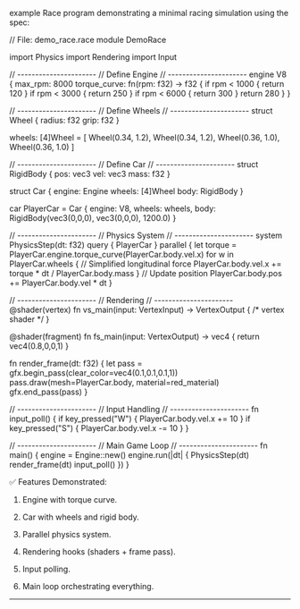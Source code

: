 example Race program demonstrating a minimal racing simulation using the spec:

// File: demo_race.race
module DemoRace

import Physics
import Rendering
import Input

// ----------------------
// Define Engine
// ----------------------
engine V8 {
    max_rpm: 8000
    torque_curve: fn(rpm: f32) -> f32 {
        if rpm < 1000 { return 120 }
        if rpm < 3000 { return 250 }
        if rpm < 6000 { return 300 }
        return 280
    }
}

// ----------------------
// Define Wheels
// ----------------------
struct Wheel {
    radius: f32
    grip: f32
}

wheels: [4]Wheel = [
    Wheel(0.34, 1.2),
    Wheel(0.34, 1.2),
    Wheel(0.36, 1.0),
    Wheel(0.36, 1.0)
]

// ----------------------
// Define Car
// ----------------------
struct RigidBody {
    pos: vec3
    vel: vec3
    mass: f32
}

struct Car {
    engine: Engine
    wheels: [4]Wheel
    body: RigidBody
}

car PlayerCar = Car {
    engine: V8,
    wheels: wheels,
    body: RigidBody(vec3(0,0,0), vec3(0,0,0), 1200.0)
}

// ----------------------
// Physics System
// ----------------------
system PhysicsStep(dt: f32) query { PlayerCar } parallel {
    let torque = PlayerCar.engine.torque_curve(PlayerCar.body.vel.x)
    for w in PlayerCar.wheels {
        // Simplified longitudinal force
        PlayerCar.body.vel.x += torque * dt / PlayerCar.body.mass
    }
    // Update position
    PlayerCar.body.pos += PlayerCar.body.vel * dt
}

// ----------------------
// Rendering
// ----------------------
@shader(vertex)
fn vs_main(input: VertexInput) -> VertexOutput { /* vertex shader */ }

@shader(fragment)
fn fs_main(input: VertexOutput) -> vec4 { return vec4(0.8,0,0,1) }

fn render_frame(dt: f32) {
    let pass = gfx.begin_pass(clear_color=vec4(0.1,0.1,0.1,1))
    pass.draw(mesh=PlayerCar.body, material=red_material)
    gfx.end_pass(pass)
}

// ----------------------
// Input Handling
// ----------------------
fn input_poll() {
    if key_pressed("W") { PlayerCar.body.vel.x += 10 }
    if key_pressed("S") { PlayerCar.body.vel.x -= 10 }
}

// ----------------------
// Main Game Loop
// ----------------------
fn main() {
    engine = Engine::new()
    engine.run(|dt| {
        PhysicsStep(dt)
        render_frame(dt)
        input_poll()
    })
}

✅ Features Demonstrated:

1. Engine with torque curve.


2. Car with wheels and rigid body.


3. Parallel physics system.


4. Rendering hooks (shaders + frame pass).


5. Input polling.


6. Main loop orchestrating everything.




---
